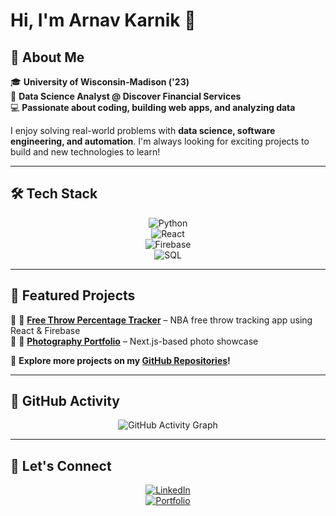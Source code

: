 # Hi, I'm Arnav Karnik 👋  


## 🚀 About Me  
🎓 **University of Wisconsin-Madison ('23)**  
💼 **Data Science Analyst @ Discover Financial Services**  
💻 **Passionate about coding, building web apps, and analyzing data**  

I enjoy solving real-world problems with **data science, software engineering, and automation**. I'm always looking for exciting projects to build and new technologies to learn!  

---

## 🛠 Tech Stack  
<div align="center">

![Python](https://img.shields.io/badge/Python-3776AB?style=for-the-badge&logo=python&logoColor=white)  
![React](https://img.shields.io/badge/React-61DAFB?style=for-the-badge&logo=react&logoColor=white)  
![Firebase](https://img.shields.io/badge/Firebase-FFCA28?style=for-the-badge&logo=firebase&logoColor=black)  
![SQL](https://img.shields.io/badge/SQL-4479A1?style=for-the-badge&logo=postgresql&logoColor=white)  

</div>

---

## 📌 Featured Projects  
🔹 🏀 **[Free Throw Percentage Tracker](https://github.com/arnie12a/Free-Throw-Tracker-App)** – NBA free throw tracking app using React & Firebase  
🔹 📸 **[Photography Portfolio](https://github.com/arnie12a/photography-portfolio)** – Next.js-based photo showcase  

🔗 **Explore more projects on my [GitHub Repositories](https://github.com/arnie12a?tab=repositories)!**  


---

## 🚀 GitHub Activity  
<div align="center">

![GitHub Activity Graph](https://github-readme-activity-graph.vercel.app/graph?username=arnie12a&theme=react)

</div>

---

## 🔗 Let's Connect  
<div align="center">

[![LinkedIn](https://img.shields.io/badge/LinkedIn-0077B5?style=for-the-badge&logo=linkedin&logoColor=white)](https://www.linkedin.com/in/arnavkarnik/)  
[![Portfolio](https://img.shields.io/badge/Portfolio-000?style=for-the-badge&logo=vercel&logoColor=white)](https://arnie12a.github.io)  

</div>
